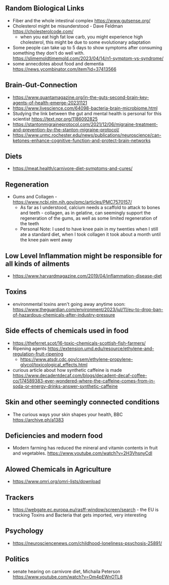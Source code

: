 ## Random Biological Links
* Fiber and the whole intestinal complex https://www.gutsense.org/
* Cholesterol might be misunderstood - Dave Feldman https://cholesterolcode.com/
  * when you eat high fat low carb, you might experience high cholesterol, this might be due to some evolutionary adaptation
* Some people can take up to 5 days to show symptoms after consuming something they don't do well with.  https://slimemoldtimemold.com/2023/04/14/n1-symptom-vs-syndrome/
* some annecdotes about food and dementia https://news.ycombinator.com/item?id=37413566

## Brain-Gut-Connection
* https://www.quantamagazine.org/in-the-guts-second-brain-key-agents-of-health-emerge-20231121
* https://www.livescience.com/64098-bacteria-brain-microbiome.html
* Studying the link between the gut and mental health is personal for this scientist https://text.npr.org/1186092825
* https://stantonmigraineprotocol.com/2021/12/06/migraine-treatment-and-prevention-by-the-stanton-migraine-protocol/
* https://www.urmc.rochester.edu/news/publications/neuroscience/can-ketones-enhance-cognitive-function-and-protect-brain-networks

## Diets
* https://meat.health/carnivore-diet-symptoms-and-cures/

## Regeneration
* Gums and Collagen - https://www.ncbi.nlm.nih.gov/pmc/articles/PMC7570157/
  * As far as I understood, calcium needs a scaffold to attack to bones and teeth - collagen, as in gelatine, can seemingly support the regeneration of the gums, as well as some limited regeneration of the teeth
  * Personal Note: I used to have knee pain in my twenties when I still ate a standard diet, when I took collagen it took about a month until the knee pain went away


## Low Level Inflammation might be responsible for all kinds of ailments
* https://www.harvardmagazine.com/2019/04/inflammation-disease-diet

## Toxins
* environmental toxins aren't going away anytime soon: https://www.theguardian.com/environment/2023/jul/11/eu-to-drop-ban-of-hazardous-chemicals-after-industry-pressure

## Side effects of chemicals used in food
* https://theferret.scot/16-toxic-chemicals-scottish-fish-farmers/
* Ripening agents https://extension.umd.edu/resource/ethylene-and-regulation-fruit-ripening
  * https://www.atsdr.cdc.gov/csem/ethylene-propylene-glycol/toxicological_effects.html
* curious article about how synthetic caffeine is made https://www.decadentdecaf.com/blogs/decadent-decaf-coffee-co/174589383-ever-wondered-where-the-caffeine-comes-from-in-soda-or-energy-drinks-answer-synthetic-caffeine

## Skin and other seemingly connected conditions
* The curious ways your skin shapes your health, BBC https://archive.ph/a1383 

## Deficiencies and modern food
* Modern farming has reduced the mineral and vitamin contents in fruit and vegetables. https://www.youtube.com/watch?v=2H3VhsnyCdI

## Alowed Chemicals in Agriculture
* https://www.omri.org/omri-lists/download

## Trackers
* https://webgate.ec.europa.eu/rasff-window/screen/search - the EU is tracking Toxins and Bacteria that gets imported, very interesting

## Psychology
* https://neurosciencenews.com/childhood-loneliness-psychosis-25891/

## Politics
* senate hearing on carnivore diet, Michaila Peterson https://www.youtube.com/watch?v=Om4pEWnOTL8
